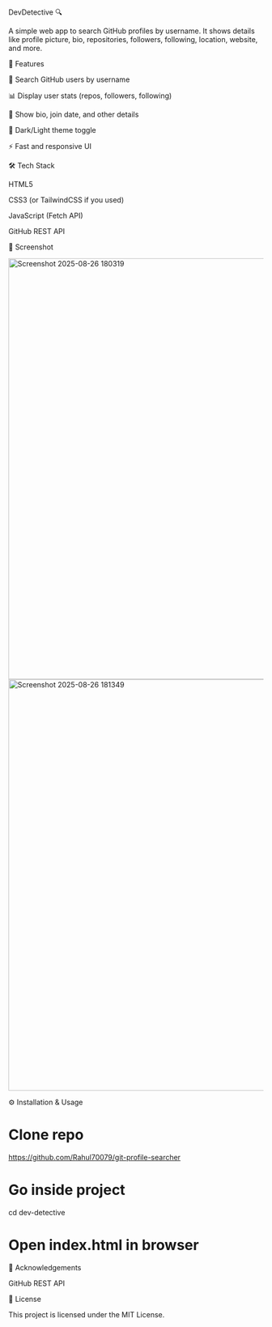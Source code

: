 
DevDetective 🔍

A simple web app to search GitHub profiles by username.
It shows details like profile picture, bio, repositories, followers, following, location, website, and more.

🚀 Features

🔎 Search GitHub users by username

📊 Display user stats (repos, followers, following)

📝 Show bio, join date, and other details

🌙 Dark/Light theme toggle

⚡ Fast and responsive UI


🛠️ Tech Stack

HTML5

CSS3 (or TailwindCSS if you used)

JavaScript (Fetch API)

GitHub REST API

📸 Screenshot

<img width="1257" height="832" alt="Screenshot 2025-08-26 180319" src="https://github.com/user-attachments/assets/cccfaee9-481d-4788-80d6-53430c28e6b2" />
<img width="1187" height="813" alt="Screenshot 2025-08-26 181349" src="https://github.com/user-attachments/assets/4ff3b494-6ba3-4a6a-a85b-c6d8458c5a85" />

⚙️ Installation & Usage

# Clone repo

https://github.com/Rahul70079/git-profile-searcher

# Go inside project
cd dev-detective

# Open index.html in browser

🙌 Acknowledgements

GitHub REST API

📜 License

This project is licensed under the MIT License.


